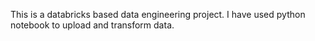 This is a databricks based data engineering project. I have used python notebook to upload and transform data.
